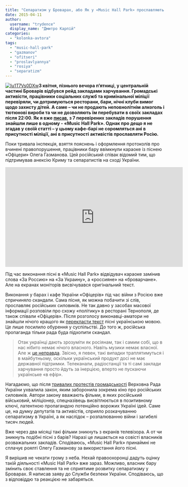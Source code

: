 ```yaml
---
title: "Сепаратизм у Броварах, або Як у «Music Hall Park» прославляють Росію - ВІДЕО"
date: 2015-04-11
author: 
  username: "trydence"
  display_name: "Дмитро Карпій"
categories: 
  - "kolonka-avtora"
tags: 
  - "music-hall-park"
  - "gazmanov"
  - "ofitseri"
  - "proslavlyannya"
  - "rosiya"
  - "separatizm"
---
```


[![Iu1T7Vs0DXw](https://mpz.brovary.org/wp-content/uploads/2015/04/Iu1T7Vs0DXw.jpg)](https://mpz.brovary.org/wp-content/uploads/2015/04/Iu1T7Vs0DXw.jpg)**3 квітня, пізнього вечора п’ятниці, у центральній частині Броварів відбувся рейд закладами харчування. Громадські активісти, працівники соціальних служб та кримінальної міліції перевіряли, чи дотримуються ресторани, бари, нічні клуби вимог щодо захисту дітей. А саме – чи не продають неповнолітнім алкоголь і тютюнові вироби та чи не дозволяють їм перебувати в своїх закладах після 22:00. Як я вже [писав](https://mpz.brovary.org/hto-prodaye-alkogol-nepovnolitnim-aktivisti-proveli-reyd-po-zakladah-harchuvannya-u-brovarah/), з 7 перевірених закладів порушення знайшли лише в одному - «Music Hall Park». Однак про дещо я не згадав у своїй статті – у цьому кафе-барі не соромляться ані в присутності міліції, ані в присутності активістів прославляти Росію.**

Поки тривала інспекція, взяття пояснень і оформлення протоколів про вчинені правопорушення, працівники бару ввімкнули караоке із піснею «Офіцери» Олега Газманова. Цей російський співак відомий тим, що підтримував анексію Криму та сепаратистів на сході України.

<iframe src="https://www.youtube.com/embed/rcRhLGUg3ZQ" width="560" height="315" frameborder="0" allowfullscreen="allowfullscreen"></iframe>

Під час виконання пісні в «Music Hall Park» відвідувач караоке замінив слова «За Россию» на «За Украину», а «россияне» на «броварчане». Але на екранах моніторів висвічувався оригінальний текст.

Виконання у барах і кафе України «Офіцерів» під час війни з Росією вже спричиняло скандали. Сама пісня, як можна побачити зі слів, прославляє російських силовиків. Не так давно у засобах масової інформації розповіли про схожу «політику» в ресторані Тернополя, де також співали «Офіцерів». Після розголосу виконавці-аматори не знайшли нічого кращого як [перекласти текст](http://www.gazeta-misto.te.ua/news/u-ternopoli-pisnyu-hazmanova-ofitsery-pererobyly-na-ukrajinskyj-lad-video/) пісні українською мовою. Це лише посилило обурення у суспільстві. До того ж, російська пропаганда тільки рада буда підхопити скандал.

> Отак українці дають зрозуміти як росіянам, так і самим собі, що в нас нібито немає нічого власного. Навіть музики немає власної. Але ж [це неправда](http://cultprostir.ua/uk/post/prokrutit-cyu-pisnyu-po-radio). Звісно, я певен, такі випадки траплятимуться і в майбутньому, оскільки український продукт досі не має державної підтримки. Телеканали, радіостанції та ті самі заклади харчування просто йдуть за інерцією, вперто не пускаючи українське «в ефір».

Нагадаємо, що після [тривалих протестів громадськості](https://uk.wikipedia.org/wiki/%D0%91%D0%BE%D0%B9%D0%BA%D0%BE%D1%82_%D1%80%D0%BE%D1%81%D1%96%D0%B9%D1%81%D1%8C%D0%BA%D0%BE%D0%B3%D0%BE_%D0%BA%D1%96%D0%BD%D0%BE) Верховна Рада України ухвалила закон, яким заборонила зокрема кіно про російських силовиків. Автори закону вважають фільми, в яких російський військовий, міліціонер, спецназівець висвітлюється в позитивному ключі, латентною пропагандою потенційно ворожих Україні ідей. Саме це, на думку депутатів та активістів, сприяло розкачуванню сепаратизму в Україні, а як наслідок – розпалюванню війни і загибелі тисяч людей.

Вже через два місяці такі фільми зникнуть з екранів телевізора. А от чи зникнуть подібні пісні з барів? Наразі це лишається на совісті власників розважальних закладів. Сподіваюсь, «Music Hall Park» принаймні не сплачує роялті Олегу Газманову за використання його пісні.

Я вирішив не чекати грому з неба. Нехай правоохоронці дадуть оцінку такій діяльності «Music Hall Park» вже зараз. Можливо, власник бару змінить своє ставлення та не сприятиме розвитку сепаратизму у Броварах. Я написав заяву до Служби безпеки України. Сподіваюсь, що з відповіддю та реакцією не забаряться.
